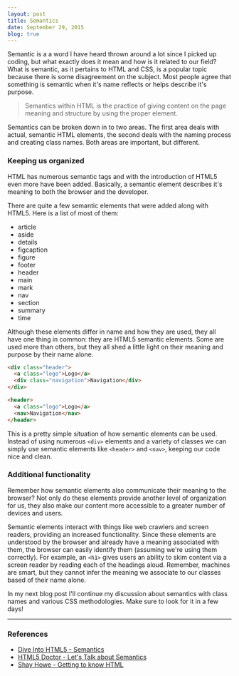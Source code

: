 ```yaml
---
layout: post
title: Semantics
date: September 29, 2015
blog: true
---
```


Semantic is a a word I have heard thrown around a lot since I picked up coding, but what exactly does it mean and how is it related to our field? What is semantic, as it pertains to HTML and CSS, is a popular topic because there is some disagreement on the subject. Most people agree that something is semantic when it's name reflects or helps describe it's purpose.

> Semantics within HTML is the practice of giving content on the page meaning and structure by using the proper element.

Semantics can be broken down in to two areas. The first area deals with actual, semantic HTML elements, the second deals with the naming process and creating class names. Both areas are important, but different.

### Keeping us organized
HTML has numerous semantic tags and with the introduction of HTML5 even more have been added. Basically, a semantic element describes it's meaning to both the browser and the developer.

There are quite a few semantic elements that were added along with HTML5. Here is a list of most of them:

* article
* aside
* details
* figcaption
* figure
* footer
* header
* main
* mark
* nav
* section
* summary
* time

Although these elements differ in name and how they are used, they all have one thing in common: they are HTML5 semantic elements. Some are used more than others, but they all shed a little light on their meaning and purpose by their name alone.

```html
<div class="header">
  <a class="logo">Logo</a>
  <div class="navigation">Navigation</div>
</div>
```

```html
<header>
  <a class="logo">Logo</a>
  <nav>Navigation</nav>
</header>
```

This is a pretty simple situation of how semantic elements can be used. Instead of using numerous `<div>` elements and a variety of classes we can simply use semantic elements like `<header>` and `<nav>`, keeping our code nice and clean.

### Additional functionality
Remember how semantic elements also communicate their meaning to the browser? Not only do these elements provide another level of organization for us, they also make our content more accessible to a greater number of devices and users.

Semantic elements interact with things like web crawlers and screen readers, providing an increased functionality. Since these elements are understood by the browser and already have a meaning associated with them, the browser can easily identify them (assuming we're using them correctly). For example, an `<h1>` gives users an ability to skim content via a screen reader by reading each of the headings aloud. Remember, machines are smart, but they cannot infer the meaning we associate to our classes based of their name alone.

In my next blog post I'll continue my discussion about semantics with class names and various CSS methodologies. Make sure to look for it in a few days!

---

### References
* [Dive Into HTML5 - Semantics](http://diveintohtml5.info/semantics.html)
* [HTML5 Doctor - Let's Talk about Semantics](http://html5doctor.com/lets-talk-about-semantics/)
* [Shay Howe - Getting to know HTML](http://learn.shayhowe.com/html-css/getting-to-know-html/)
